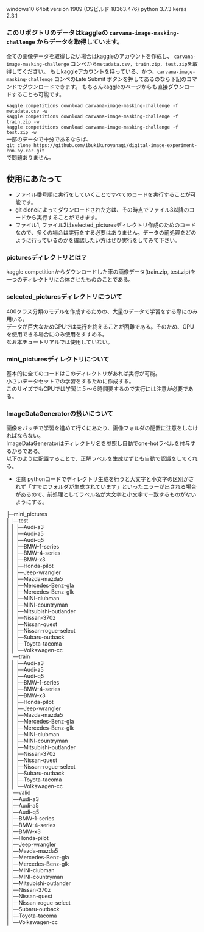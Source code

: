 windows10 64bit version 1909 (OSビルド 18363.476)
python 3.7.3
keras 2.3.1

### このリポジトリのデータはkaggleの ```carvana-image-masking-challenge``` からデータを取得しています。
全ての画像データを取得したい場合はkaggleのアカウントを作成し、 ```carvana-image-masking-challenge``` コンペから```metadata.csv, train.zip, test.zip```を取得してください。
もしkaggleアカウントを持っている、かつ、```carvana-image-masking-challenge``` コンペのLate Submit ボタンを押してあるのなら下記のコマンドでダウンロードできます。
もちろんkaggleのページからも直接ダウンロードすることも可能です。

```kaggle competitions download carvana-image-masking-challenge -f metadata.csv -w```  
```kaggle competitions download carvana-image-masking-challenge -f train.zip -w```  
```kaggle competitions download carvana-image-masking-challenge -f test.zip -w```  
一部のデータで十分であるならば、  
```git clone https://github.com/ibukikuroyanagi/digital-image-experiment-cnn-by-car.git ```   
で問題ありません。  


## 使用にあたって
* ファイル番号順に実行をしていくことですべてのコードを実行することが可能です。
* git cloneによってダウンロードされた方は、その時点でファイル3以降のコードから実行することができます。
* ファイル1, ファイル2はselected_picturesディレクトリ作成のためのコードなので、多くの場合は実行をする必要はありません。データの前処理をどのように行っているのかを確認したい方はぜひ実行をしてみて下さい。


### picturesディレクトリとは？
kaggle competitionからダウンロードした車の画像データ(train.zip, test.zip)を一つのディレクトリに合体させたもののことである。

### selected_picturesディレクトリについて
400クラス分類のモデルを作成するための、大量のデータで学習をする際にのみ用いる。  
データが巨大なためCPUでは実行を終えることが困難である。そのため、GPUを使用できる場合にのみ使用をすすめる。  
なお本チュートリアルでは使用していない。

### mini_picturesディレクトリについて
基本的に全てのコードはこのディレクトリがあれば実行が可能。  
小さいデータセットでの学習をするために作成する。  
このサイズでもCPUでは学習に５～６時間要するので実行には注意が必要である。  

### ImageDataGeneratorの扱いについて
画像をバッチで学習を進めて行くにあたり、画像フォルダの配置に注意をしなければならない。  
ImageDataGeneratorはディレクトリ名を参照し自動でone-hotラベルを付与するからである。  
以下のように配置することで、正解ラベルを生成せずとも自動で認識をしてくれる。  
* 注意 pythonコードでディレクトリ生成を行うと大文字と小文字の区別がされず「すでにフォルダが生成されています」といったエラーが出される場合があるので、前処理としてラベル名が大文字と小文字で一致するものがないようにする。  


├─mini_pictures  
│  ├─test  
│  │  ├─Audi-a3  
│  │  ├─Audi-a5  
│  │  ├─Audi-q5  
│  │  ├─BMW-1-series  
│  │  ├─BMW-4-series  
│  │  ├─BMW-x3  
│  │  ├─Honda-pilot  
│  │  ├─Jeep-wrangler  
│  │  ├─Mazda-mazda5  
│  │  ├─Mercedes-Benz-gla  
│  │  ├─Mercedes-Benz-glk  
│  │  ├─MINI-clubman  
│  │  ├─MINI-countryman  
│  │  ├─Mitsubishi-outlander  
│  │  ├─Nissan-370z  
│  │  ├─Nissan-quest  
│  │  ├─Nissan-rogue-select  
│  │  ├─Subaru-outback  
│  │  ├─Toyota-tacoma  
│  │  └─Volkswagen-cc  
│  ├─train  
│  │  ├─Audi-a3  
│  │  ├─Audi-a5   
│  │  ├─Audi-q5  
│  │  ├─BMW-1-series  
│  │  ├─BMW-4-series  
│  │  ├─BMW-x3  
│  │  ├─Honda-pilot  
│  │  ├─Jeep-wrangler  
│  │  ├─Mazda-mazda5  
│  │  ├─Mercedes-Benz-gla  
│  │  ├─Mercedes-Benz-glk  
│  │  ├─MINI-clubman  
│  │  ├─MINI-countryman  
│  │  ├─Mitsubishi-outlander  
│  │  ├─Nissan-370z  
│  │  ├─Nissan-quest  
│  │  ├─Nissan-rogue-select  
│  │  ├─Subaru-outback  
│  │  ├─Toyota-tacoma  
│  │  └─Volkswagen-cc  
│  └─valid  
│      ├─Audi-a3  
│      ├─Audi-a5  
│      ├─Audi-q5  
│      ├─BMW-1-series  
│      ├─BMW-4-series  
│      ├─BMW-x3  
│      ├─Honda-pilot  
│      ├─Jeep-wrangler  
│      ├─Mazda-mazda5  
│      ├─Mercedes-Benz-gla  
│      ├─Mercedes-Benz-glk  
│      ├─MINI-clubman  
│      ├─MINI-countryman  
│      ├─Mitsubishi-outlander  
│      ├─Nissan-370z  
│      ├─Nissan-quest  
│      ├─Nissan-rogue-select  
│      ├─Subaru-outback  
│      ├─Toyota-tacoma  
│      └─Volkswagen-cc  